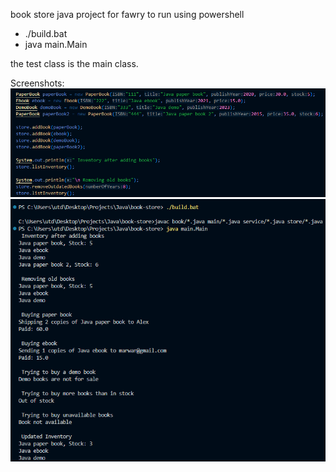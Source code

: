 book store java project for fawry
to run using powershell
- ./build.bat 
- java main.Main

the test class is the main class.

Screenshots:
![alt text](image-1.png)
![alt text](image.png)
